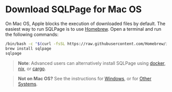 # Download SQLPage for Mac OS

On Mac OS, Apple blocks the execution of downloaded files by default. The easiest way to run SQLPage is to use [Homebrew](https://brew.sh).
Open a terminal and run the following commands:

```sh
/bin/bash -c "$(curl -fsSL https://raw.githubusercontent.com/Homebrew/install/HEAD/install.sh)"
brew install sqlpage
sqlpage
```

> **Note**: Advanced users can alternatively install SQLPage using
> [docker](https://hub.docker.com/repository/docker/lovasoa/sqlpage/general),
> [nix](https://search.nixos.org/packages?channel=unstable&show=sqlpage),
> or [cargo](https://crates.io/crates/sqlpage).

> **Not on Mac OS?** See the instructions for [Windows](?is_windows=1#download), or for [Other Systems](?is_macos=0#download).